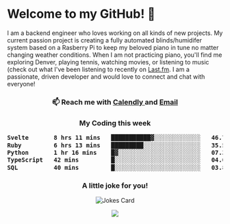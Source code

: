 <h1> Welcome to my GitHub! 👋 </h1>


  I am a backend engineer who loves working on all kinds of new projects. My current passion project is creating a fully automated blinds/humidifer system based on a Rasberry Pi to keep my beloved piano in tune no matter changing weather conditions. When I am not practicing piano, you'll find me exploring Denver, playing tennis, watching movies, or listening to music (check out what I've been listening to recently on [Last.fm](https://www.last.fm/user/mballa000). I am a passionate, driven developer and would love to connect and chat with everyone!

<h3 align = "center"> 📫 Reach me with <a href = "https://calendly.com/msbrandt00/30min"> Calendly </a> and <a href="mailto:msbrandt00@gmail.com">Email</a> 
 </h3>


 
<div align = "center"
[![Anurag's GitHub stats](https://github-readme-stats.vercel.app/api?username=mbrandt00)](https://github.com/anuraghazra/github-readme-stats)
          </div>
<h3 align="center">
  My Coding this week
<!--START_SECTION:waka-->

```txt
Svelte       8 hrs 11 mins   ███████████▓░░░░░░░░░░░░░   46.70 %
Ruby         6 hrs 13 mins   █████████░░░░░░░░░░░░░░░░   35.52 %
Python       1 hr 16 mins    █▓░░░░░░░░░░░░░░░░░░░░░░░   07.30 %
TypeScript   42 mins         █░░░░░░░░░░░░░░░░░░░░░░░░   04.07 %
SQL          40 mins         █░░░░░░░░░░░░░░░░░░░░░░░░   03.87 %
```

<!--END_SECTION:waka-->

### A little joke for you!

![Jokes Card](https://readme-jokes.vercel.app/api?hideBorder)

<a href="https://www.linkedin.com/in/mbrandt00/"><img src="https://img.shields.io/badge/linkedin-%230077B5.svg?&style=for-the-badge&logo=linkedin&logoColor=white" /></a>
